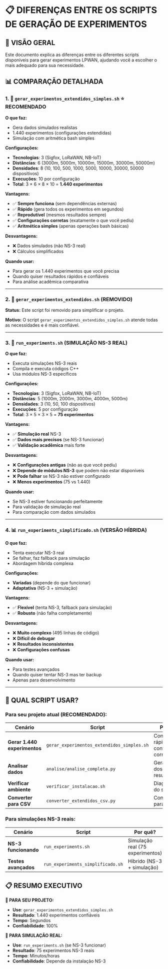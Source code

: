 # 📋 DIFERENÇAS ENTRE OS SCRIPTS DE GERAÇÃO DE EXPERIMENTOS

## 🎯 **VISÃO GERAL**

Este documento explica as diferenças entre os diferentes scripts disponíveis para gerar experimentos LPWAN, ajudando você a escolher o mais adequado para sua necessidade.

## 📊 **COMPARAÇÃO DETALHADA**

### **1. 🎯 `gerar_experimentos_extendidos_simples.sh`** ⭐ **RECOMENDADO**

**O que faz:**
- Gera dados simulados realistas
- 1.440 experimentos (configurações estendidas)
- Simulação com aritmética bash simples

**Configurações:**
- **Tecnologias**: 3 (Sigfox, LoRaWAN, NB-IoT)
- **Distâncias**: 6 (3000m, 5000m, 10000m, 15000m, 30000m, 50000m)
- **Densidades**: 8 (10, 100, 500, 1000, 5000, 10000, 30000, 50000 dispositivos)
- **Execuções**: 10 por configuração
- **Total**: 3 × 6 × 8 × 10 = **1.440 experimentos**

**Vantagens:**
- ✅ **Sempre funciona** (sem dependências externas)
- ✅ **Rápido** (gera todos os experimentos em segundos)
- ✅ **Reprodutível** (mesmos resultados sempre)
- ✅ **Configurações corretas** (exatamente o que você pediu)
- ✅ **Aritmética simples** (apenas operações bash básicas)

**Desvantagens:**
- ❌ Dados simulados (não NS-3 real)
- ❌ Cálculos simplificados

**Quando usar:**
- Para gerar os 1.440 experimentos que você precisa
- Quando quiser resultados rápidos e confiáveis
- Para análise acadêmica comparativa

---

### **2. 🔧 `gerar_experimentos_extendidos.sh`** (REMOVIDO)

**Status:** Este script foi removido para simplificar o projeto.

**Motivo:** O script `gerar_experimentos_extendidos_simples.sh` atende todas as necessidades e é mais confiável.

---

### **3. 🚀 `run_experiments.sh`** (SIMULAÇÃO NS-3 REAL)

**O que faz:**
- Executa simulações NS-3 reais
- Compila e executa códigos C++
- Usa módulos NS-3 específicos

**Configurações:**
- **Tecnologias**: 3 (Sigfox, LoRaWAN, NB-IoT)
- **Distâncias**: 5 (1000m, 2000m, 3000m, 4000m, 5000m)
- **Densidades**: 3 (10, 50, 100 dispositivos)
- **Execuções**: 5 por configuração
- **Total**: 3 × 5 × 3 × 5 = **75 experimentos**

**Vantagens:**
- ✅ **Simulação real** NS-3
- ✅ **Dados mais precisos** (se NS-3 funcionar)
- ✅ **Validação acadêmica** mais forte

**Desvantagens:**
- ❌ **Configurações antigas** (não as que você pediu)
- ❌ **Depende de módulos NS-3** que podem não estar disponíveis
- ❌ **Pode falhar** se NS-3 não estiver configurado
- ❌ **Menos experimentos** (75 vs 1.440)

**Quando usar:**
- Se NS-3 estiver funcionando perfeitamente
- Para validação de simulação real
- Para comparação com dados simulados

---

### **4. 📊 `run_experiments_simplificado.sh`** (VERSÃO HÍBRIDA)

**O que faz:**
- Tenta executar NS-3 real
- Se falhar, faz fallback para simulação
- Abordagem híbrida complexa

**Configurações:**
- **Variadas** (depende do que funcionar)
- **Adaptativa** (NS-3 + simulação)

**Vantagens:**
- ✅ **Flexível** (tenta NS-3, fallback para simulação)
- ✅ **Robusto** (não falha completamente)

**Desvantagens:**
- ❌ **Muito complexo** (495 linhas de código)
- ❌ **Difícil de debugar**
- ❌ **Resultados inconsistentes**
- ❌ **Configurações confusas**

**Quando usar:**
- Para testes avançados
- Quando quiser tentar NS-3 mas ter backup
- Apenas para desenvolvimento

---

## 🎯 **QUAL SCRIPT USAR?**

### **Para seu projeto atual (RECOMENDADO):**

| Cenário | Script | Por quê? |
|---------|--------|----------|
| **Gerar 1.440 experimentos** | `gerar_experimentos_extendidos_simples.sh` | Confiável, rápido, configurações corretas |
| **Analisar dados** | `analise/analise_completa.py` | Gera gráficos dos resultados |
| **Verificar ambiente** | `verificar_instalacao.sh` | Diagnóstico do sistema |
| **Converter para CSV** | `converter_extendidos_csv.py` | Converte .txt para .csv |

### **Para simulações NS-3 reais:**

| Cenário | Script | Por quê? |
|---------|--------|----------|
| **NS-3 funcionando** | `run_experiments.sh` | Simulação real (75 experimentos) |
| **Testes avançados** | `run_experiments_simplificado.sh` | Híbrido (NS-3 + simulação) |


## 📋 **RESUMO EXECUTIVO**

**🎯 PARA SEU PROJETO:**
- **Use**: `gerar_experimentos_extendidos_simples.sh`
- **Resultado**: 1.440 experimentos confiáveis
- **Tempo**: Segundos
- **Confiabilidade**: 100%

**🚀 PARA SIMULAÇÃO REAL:**
- **Use**: `run_experiments.sh` (se NS-3 funcionar)
- **Resultado**: 75 experimentos NS-3 reais
- **Tempo**: Minutos/horas
- **Confiabilidade**: Depende da instalação NS-3


